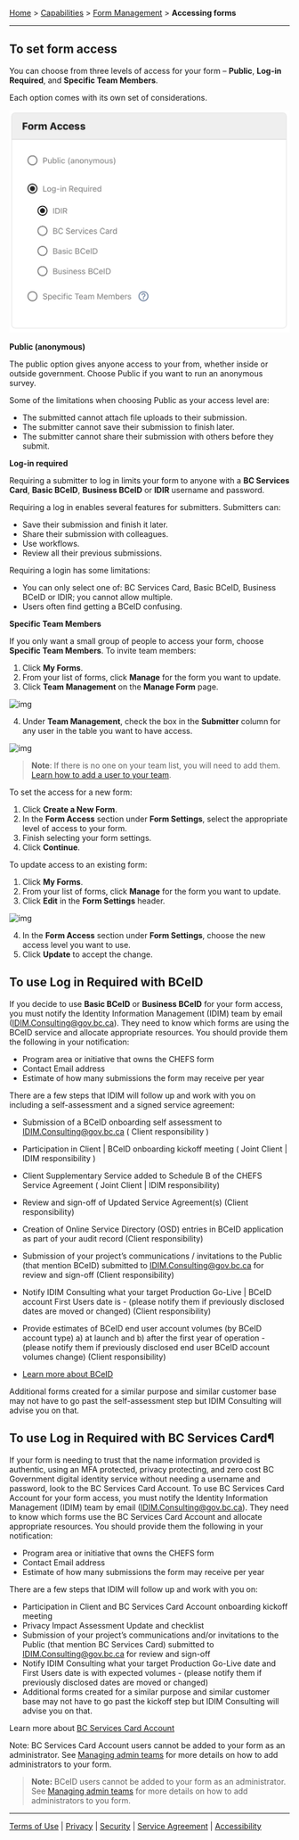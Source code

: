 [Home](index) > [Capabilities](Capabilities) > [Form Management](Form-Management) > **Accessing forms**
***

<!-- On this page:
- [To set form access](#to-set-form-access)
- [To use Log in Required with BCeID](#to-use-log-in-required-with-bceid) -->

## To set form access

You can choose from three levels of access for your form – **Public**, **Log-in Required**, and **Specific Team Members**.

Each option comes with its own set of considerations.

![img](images/chefs-form-access-fig1.png)

**Public (anonymous)**

The public option gives anyone access to your from, whether inside or outside government. 
Choose Public if you want to run an anonymous survey.

Some of the limitations when choosing Public as your access level are:
* The submitted cannot attach file uploads to their submission.
* The submitter cannot save their submission to finish later.
* The submitter cannot share their submission with others before they submit.

**Log-in required**

Requiring a submitter to log in limits your form to anyone with a **BC Services Card**, **Basic BCeID**, **Business BCeID** or **IDIR** username and password. 

Requiring a log in enables several features for submitters. 
Submitters can:
* Save their submission and finish it later.
* Share their submission with colleagues.
* Use workflows.
* Review all their previous submissions. 

Requiring a login has some limitations:
* You can only select one of: BC Services Card, Basic BCeID, Business BCeID or IDIR; you cannot allow multiple.
* Users often find getting a BCeID confusing.

**Specific Team Members**

If you only want a small group of people to access your form, choose **Specific Team Members**. 
To invite team members:

1. Click **My Forms**.
2. From your list of forms, click **Manage** for the form you want to update.
3. Click **Team Management** on the **Manage Form** page.

![img](images/chefs-form-access-fig2.png)


4. Under **Team Management**, check the box in the **Submitter** column for any user in the table you want to have access.

![img](images/chefs-form-access-fig3.png)

> **Note**: If there is no one on your team list, you will need to add them. [Learn how to add a user to your team](Managing-admin-teams).

To set the access for a new form:
1.	Click **Create a New Form**.
2.	In the **Form Access** section under **Form Settings**, select the appropriate level of access to your form.
3.	Finish selecting your form settings.
4.	Click **Continue**.

To update access to an existing form:
1.	Click **My Forms**.
2.	From your list of forms, click **Manage** for the form you want to update.
3.	Click **Edit** in the **Form Settings** header.

![img](images/chefs-form-access-fig4.png)

4.	In the **Form Access** section under **Form Settings**, choose the new access level you want to use.
5.	Click **Update** to accept the change.

## To use Log in Required with BCeID
<!-- **[Back to top](#top)** -->

If you decide to use **Basic BCeID** or **Business BCeID** for your form access, you must notify the Identity Information Management (IDIM) team by email (IDIM.Consulting@gov.bc.ca). They need to know which forms are using the BCeID service and allocate appropriate resources. 
You should provide them the following in your notification:

* Program area or initiative that owns the CHEFS form
* Contact Email address
* Estimate of how many submissions the form may receive per year

There are a few steps that IDIM will follow up and work with you on including a self-assessment and a signed service agreement:

* Submission of a BCeID onboarding self assessment to IDIM.Consulting@gov.bc.ca ( Client responsibility ) 
* Participation in Client | BCeID onboarding kickoff meeting ( Joint Client | IDIM responsibility ) 
* Client Supplementary Service added to Schedule B of the CHEFS Service Agreement ( Joint Client | IDIM responsibility) 
* Review and sign-off of Updated Service Agreement(s) (Client responsibility) 
* Creation of Online Service Directory (OSD) entries in BCeID application as part of your audit record (Client responsibility) 
* Submission of your project’s communications / invitations to the Public (that mention BCeID) submitted to IDIM.Consulting@gov.bc.ca for review and sign-off (Client responsibility) 
* Notify IDIM Consulting what your target Production Go-Live | BCeID account First Users date is - (please notify them if previously disclosed dates are moved or changed) (Client responsibility) 
* Provide estimates of BCeID end user account volumes (by BCeID account type) a) at launch and b) after the first year of operation - (please notify them if previously disclosed end user BCeID account volumes change) (Client responsibility) 
 
* [Learn more about BCeID](https://www.bceid.ca/)

Additional forms created for a similar purpose and similar customer base may not have to go past the self-assessment step but IDIM Consulting will advise you on that. 

## To use Log in Required with BC Services Card¶

If your form is needing to trust that the name information provided is authentic, using an MFA protected, privacy protecting, and zero cost BC Government digital identity service without needing a username and password, look to the BC Services Card Account. To use BC Services Card Account for your form access, you must notify the Identity Information Management (IDIM) team by email ([IDIM.Consulting@gov.bc.ca](mailto:IDIM.Consulting@gov.bc.ca)). They need to know which forms use the BC Services Card Account and allocate appropriate resources. You should provide them the following in your notification:

* Program area or initiative that owns the CHEFS form
* Contact Email address
* Estimate of how many submissions the form may receive per year

There are a few steps that IDIM will follow up and work with you on:

* Participation in Client and BC Services Card Account onboarding kickoff meeting 
* Privacy Impact Assessment Update and checklist
* Submission of your project’s communications and/or invitations to the Public (that mention BC Services Card) submitted to [IDIM.Consulting@gov.bc.ca](mailto:IDIM.Consulting@gov.bc.ca) for review and sign-off
* Notify IDIM Consulting what your target Production Go-Live date and First Users date is with expected volumes - (please notify them if previously disclosed dates are moved or changed) 
* Additional forms created for a similar purpose and similar customer base may not have to go past the kickoff step but IDIM Consulting will advise you on that.

Learn more about [BC Services Card Account](https://id.gov.bc.ca/account/) 

Note: BC Services Card Account users cannot be added to your form as an administrator. See [Managing admin teams](https://developer.gov.bc.ca/docs/default/component/chefs-techdocs/Capabilities/Form-Management/Managing-admin-teams/) for more details on how to add administrators to your form.


> **Note:** BCeID users cannot be added to your form as an administrator. See [Managing admin teams](Managing-admin-teams) for more details on how to add administrators to you form.

<!-- **[Back to top](#top)** -->
***
[Terms of Use](Terms-of-Use) | [Privacy](Privacy) | [Security](Security) | [Service Agreement](Service-Agreement) | [Accessibility](Accessibility)